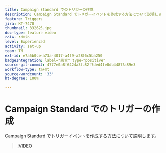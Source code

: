 ```yaml
---
title: Campaign Standard でのトリガーの作成
description: Campaign Standard でトリガーイベントを作成する方法について説明します。
feature: Triggers
jira: KT-7470
thumbnail: 332625.jpg
doc-type: feature video
role: Admin
level: Experienced
activity: set-up
team: TM
exl-id: e7a5b0ce-a73a-4017-a4f9-a28f6c5ba250
badgeIntegration: label="統合" type="positive"
source-git-commit: 4777e0a8f6424a3fb82f7ded4fe0db44875a89e3
workflow-type: tm+mt
source-wordcount: '33'
ht-degree: 100%

---
```


# Campaign Standard でのトリガーの作成

Campaign Standard でトリガーイベントを作成する方法について説明します。

>[!VIDEO](https://video.tv.adobe.com/v/332625?quality=12&learn=on)
